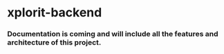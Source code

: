 # xplorit-backend

### Documentation is coming and will include all the features and architecture of this project.
